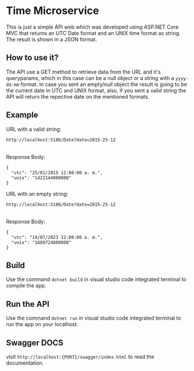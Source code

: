 # Time Microservice
This is just a simple API web which was developed using ASP.NET Core MVC that returns an UTC Date format and an UNIX time format as string. The result is shown in a JSON format.

## How to use it?
The API use a GET method to retrieve data from the URL and it's queryparams, which in this case can be a null object or a string with a `yyyy-dd-mm` format. In case you sent an empty/null object the result is going to be the current date in UTC and UNIX format, also, if you sent a valid string the API will return the repective date on the mentioned formats.

## Example
URL with a valid string: <br/>
```
http://localhost:5186/Date?date=2015-25-12
```
<br/>
Response Body:
<br/>

```
{
  "utc": "25/01/2015 12:00:00 a. m.",
  "unix": "1422144000000"
}
```
URL with an empty string: <br/>
```
http://localhost:5186/Date?date=2015-25-12
```
<br/>
Response Body:
<br/>

```
{
  "utc": "19/07/2023 12:00:00 a. m.",
  "unix": "1689724800000"
}
```
## Build
Use the command `dotnet build` in visual studio code integrated terminal to compile the app.

## Run the API
Use the command `dotnet run` in visual studio code integrated terminal to run the app on your localhost.

## Swagger DOCS
visit `http://localhost:{PORT}/swagger/index.html` to read the documentation.
